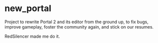 # new_portal
Project to rewrite Portal 2 and its editor from the ground up, to fix bugs, improve gameplay, foster the community again, and stick on our resumes.

RedSilencer made me do it.

